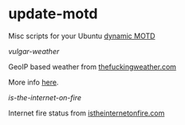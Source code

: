 update-motd
===========


Misc scripts for your Ubuntu [dynamic MOTD](https://wiki.ubuntu.com/UpdateMotd "link to Ubuntu wiki")

*vulgar-weather*

GeoIP based weather from [thefuckingweather.com](http://thefuckingweather.com/ "link to thefuckingweather.com")

More info [here](http://www.ihashacks.com/blog/2013/04/25/fun-with-geoip-and-profane-weather/ "link to ihashacks blog").

*is-the-internet-on-fire*

Internet fire status from [istheinternetonfire.com](http://istheinternetonfire.com/ "link to istheinternetonfire.com")
